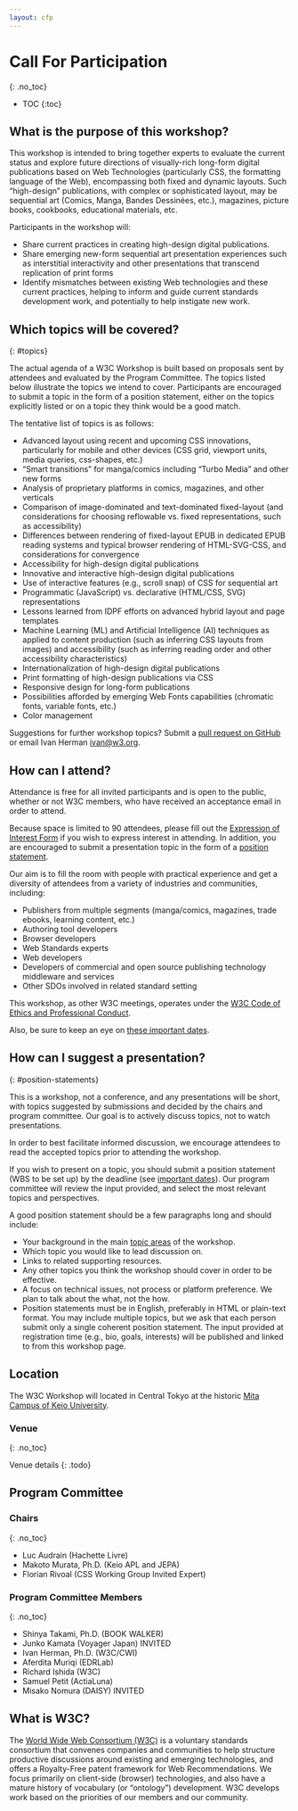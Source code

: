 ```yaml
---
layout: cfp
---
```


# Call For Participation
{: .no_toc}

* TOC
{:toc}

## What is the purpose of this workshop?

This workshop is intended to bring together experts to evaluate the current status and explore future directions of visually-rich long-form digital publications based on Web Technologies (particularly CSS, the formatting language of the Web), encompassing both fixed and dynamic layouts.  Such “high-design” publications, with complex or sophisticated layout, may be sequential art (Comics, Manga, Bandes Dessinées, etc.), magazines, picture books, cookbooks, educational materials, etc.

Participants in the workshop will:
* Share current practices in creating high-design digital publications.
* Share emerging new-form sequential art presentation experiences such as interstitial interactivity and other presentations that transcend replication of print forms
* Identify mismatches between existing Web technologies and these current practices, helping to inform and guide current standards development work, and potentially to help instigate new work.


## Which topics will be covered?
{: #topics}

The actual agenda of a W3C Workshop is built based on proposals sent by attendees and evaluated by the Program Committee. The topics listed below illustrate the topics we intend to cover. Participants are encouraged to submit a topic in the form of a position statement, either on the topics explicitly listed or on a topic they think would be a good match.

The tentative list of topics is as follows:

* Advanced layout using recent and upcoming CSS innovations, particularly for mobile and other devices (CSS grid, viewport units, media queries, css-shapes, etc.)
* “Smart transitions” for manga/comics including “Turbo Media” and other new forms
* Analysis of proprietary platforms in comics, magazines, and other verticals
* Comparison of image-dominated and text-dominated fixed-layout (and considerations for choosing reflowable vs. fixed representations, such as accessibility)
* Differences between rendering of fixed-layout EPUB in dedicated EPUB reading systems and typical browser rendering of HTML-SVG-CSS, and considerations for convergence
* Accessibility for high-design digital publications
* Innovative and interactive high-design digital publications
* Use of interactive features (e.g., scroll snap) of CSS for sequential art
* Programmatic (JavaScript) vs. declarative (HTML/CSS, SVG) representations
* Lessons learned from  IDPF efforts on advanced hybrid layout and page templates
* Machine Learning (ML) and Artificial Intelligence (AI) techniques as applied to content production (such as inferring CSS layouts from images) and accessibility (such as inferring reading order and other accessibility characteristics)
* Internationalization of high-design digital publications
* Print formatting of high-design publications via CSS
* Responsive design for long-form publications
* Possibilities afforded by emerging Web Fonts capabilities (chromatic fonts, variable fonts, etc.)
* Color management

Suggestions for further workshop topics? Submit a [pull request on GitHub](https://github.com/w3c/tokyo18-workshop) or email Ivan Herman <ivan@w3.org>.

## How can I attend?

Attendance is free for all invited participants and is open to the public, whether or not W3C members, who have received an acceptance email in order to attend.

Because space is limited to 90 attendees, please fill out the [Expression of Interest Form](https://www.w3.org/2002/09/wbs/1/2018publayoutws/) if you wish to express interest in attending.  In addition, you are encouraged to submit a presentation topic in the form of a [position statement](#position-statements).

Our aim is to fill the room with people with practical experience and get a diversity of attendees from a variety of industries and communities, including:

* Publishers from multiple segments (manga/comics, magazines, trade ebooks, learning content, etc.)
* Authoring tool developers
* Browser developers
* Web Standards experts
* Web developers
* Developers of commercial and open source publishing technology middleware and services
* Other SDOs involved in related standard setting

This workshop, as other W3C meetings, operates under the [W3C Code of Ethics and Professional Conduct](https://www.w3.org/Consortium/cepc/).

Also, be sure to keep an eye on [these important dates](#dates).

## How can I suggest a presentation?
{: #position-statements}

This is a workshop, not a conference, and any presentations will be short, with topics suggested by submissions and decided by the chairs and program committee. Our goal is to actively discuss topics, not to watch presentations.

In order to best facilitate informed discussion, we encourage attendees to read the accepted topics prior to attending the workshop.

If you wish to present on a topic, you should submit a position statement (<span class="todo">WBS to be set up</span>) by the deadline (see [important dates](#dates)). Our program committee will review the input provided, and select the most relevant topics and perspectives.

A good position statement should be a few paragraphs long and should include:

* Your background in the main [topic areas](#topics) of the workshop.
* Which topic you would like to lead discussion on.
* Links to related supporting resources.
* Any other topics you think the workshop should cover in order to be effective.
* A focus on technical issues, not process or platform preference. We plan to talk about the what, not the how.
* Position statements must be in English, preferably in HTML or plain-text format. You may include multiple topics, but we ask that each person submit only a single coherent position statement. The input provided at registration time (e.g., bio, goals, interests) will be published and linked to from this workshop page.

## Location

The W3C Workshop will located in Central Tokyo at the historic [Mita Campus of Keio University](https://www.keio.ac.jp/en/maps/mita.html).

### Venue
{: .no_toc}

Venue details
{: .todo}

## Program Committee

### Chairs
{: .no_toc}

* Luc Audrain (Hachette Livre)
* Makoto Murata, Ph.D. (Keio APL and JEPA)
* Florian Rivoal (CSS Working Group Invited Expert)

### Program Committee Members
{: .no_toc}

* Shinya Takami, Ph.D. (BOOK WALKER)
* Junko Kamata (Voyager Japan) INVITED
* Ivan Herman, Ph.D.  (W3C/CWI)
* Aferdita Muriqi (EDRLab)
* Richard Ishida (W3C)
* Samuel Petit (ActiaLuna)
* Misako Nomura (DAISY) INVITED

## What is W3C?

The [World Wide Web Consortium (W3C)](https://www.w3.org) is a voluntary standards consortium that convenes companies and communities to help structure productive discussions around existing and emerging technologies, and offers a Royalty-Free patent framework for Web Recommendations. We focus primarily on client-side (browser) technologies, and also have a mature history of vocabulary (or “ontology”) development. W3C develops work based on the priorities of our members and our community.
